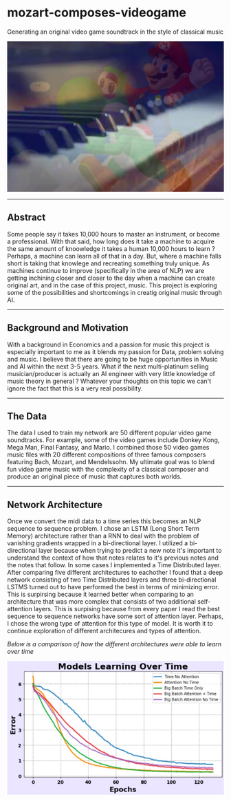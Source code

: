 # mozart-composes-videogame
Generating an original video game soundtrack in the style of classical music

![Alt text](images/mario_piano.jpg?raw=true "MARIO/ PIANO")


-----------------------------------------------------------------------------------------------------------------------

## Abstract

Some people say it takes 10,000 hours to master an instrument, or become a professional. With that said, how long does it take a machine to acquire the same amount of knoowledge it takes a human 10,000 hours to learn ? Perhaps, a machine can learn all of that in a day. But, where a machine falls short is taking that knowlege and recreating something truly unique. As machines continue to improve (specifically in the area of NLP) we are getting inchining closer and closer to the day when a machine can create original art, and in the case of this project, music. This project is exploring some of the possibilities and shortcomings in creatig original music through AI.


-----------------------------------------------------------------------------------------------------------------------

## Background and Motivation

With a background in Economics and a passion for music this project is especially important to me as it blends my passion for Data, problem solving and music. I believe that there are going to be huge opportunities in Music and AI within the next 3-5 years. What if the next multi-platinum selling musician/producer is actually an AI engineer with very little knowledge of music theory in general ? Whatever your thoughts on this topic we can't ignore the fact that this is a very real possibility.

-----------------------------------------------------------------------------------------------------------------------
## The Data

The data I used to train my network are 50 different popular video game soundtracks. For example, some of the video games include Donkey Kong, Mega Man, Final Fantasy, and Mario. I combined those 50 video games music files with 20 different compositions of three famous composers featuring Bach, Mozart, and Mendelssohn. My ultimate goal was to blend fun video game music with the complexity of a classical composer and produce an original piece of music that captures both worlds. 



-----------------------------------------------------------------------------------------------------------------------

## Network Architecture

Once we convert the midi data to a time series this becomes an NLP sequence to sequence problem.
I chose an LSTM (Long Short Term Memory) architecture rather than a RNN to deal with the problem of vanishing gradients wrapped in a bi-directional layer. I utilized a bi-directional layer because when trying to predict a new note it's important to understand the context of how that notes relates to it's previous notes and the notes that follow. In some cases I implemented a Time Distributed layer. After comparing five different architectures to eachother I found that a deep network consisting of two Time Distributed layers and three bi-directional LSTMS turned out to have performed the best in terms of minimizing error. This is surpirsing because it learned better when comparing to an architecture that was more complex that consists of two additional self-attention layers. This is surpising because from every paper I read the best sequence to sequence networks have some sort of attention layer. Perhaps, I chose the wrong type of attention for this type of model. It is worth it to continue exploration of different architecures and types of attention. 

*Below is a comparison of how the different architectures were able to learn over time*

![Alt text](images/model_learning.jpg?raw=true "Networks Learning")




















